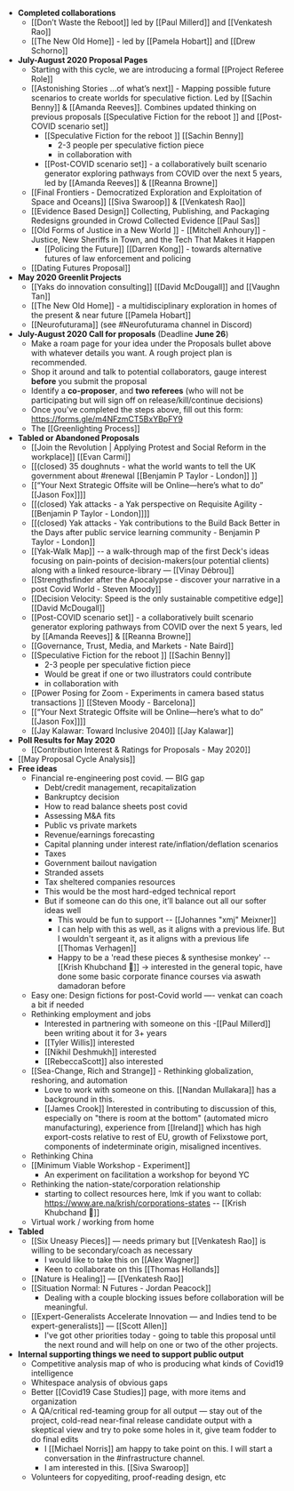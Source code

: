 - **Completed collaborations**
    - [[Don’t Waste the Reboot]] led by [[Paul Millerd]] and [[Venkatesh Rao]]
    - [[The New Old Home]] - led by  [[Pamela Hobart]] and [[Drew Schorno]]
- **July-August 2020 Proposal Pages**
    - Starting with this cycle, we are introducing a formal [[Project Referee Role]]
    - [[Astonishing Stories
...of what’s next]] - Mapping possible future scenarios to create worlds for speculative fiction. Led by [[Sachin Benny]] & [[Amanda Reeves]]. Combines updated thinking on previous proposals [[Speculative Fiction for the reboot ]] and [[Post-COVID scenario set]]
        - [[Speculative Fiction for the reboot ]] [[Sachin Benny]]
            - 2-3 people per speculative fiction piece
            - in collaboration with
        - [[Post-COVID scenario set]] - a collaboratively built scenario generator exploring pathways from COVID over the next 5 years, led by [[Amanda Reeves]] & [[Reanna Browne]]
    - [[Final Frontiers - Democratized Exploration and Exploitation of Space and Oceans]] [[Siva Swaroop]] & [[Venkatesh Rao]] 
    - [[Evidence Based Design]] Collecting, Publishing, and Packaging Redesigns grounded in Crowd Collected Evidence [[Paul Sas]]
    - [[Old Forms of Justice in a New World ]] - [[Mitchell Anhoury]] - Justice, New Sheriffs in Town, and the Tech That Makes it Happen
        - [[Policing the Future]] [[Darren Kong]] - towards alternative futures of law enforcement and policing
    - [[Dating Futures Proposal]]
- **May 2020 Greenlit Projects**
    - [[Yaks do innovation consulting]] [[David McDougall]] and [[Vaughn Tan]] 
    - [[The New Old Home]] - a multidisciplinary exploration in homes of the present & near future  [[Pamela Hobart]]
    - [[Neurofuturama]] (see #Neurofuturama channel in Discord)
- **July-August 2020 Call for proposals** (Deadline **June 26**)
    - Make a roam page for your idea under the Proposals bullet above with whatever details you want. A rough project plan is recommended.
    - Shop it around and talk to potential collaborators, gauge interest **before** you submit the proposal
    - Identify a **co-proposer**, and **two referees** (who will not be participating but will sign off on release/kill/continue decisions)
    - Once you've completed the steps above, fill out this form: https://forms.gle/m4NFzmCT5BxYBpFY9
    - The [[Greenlighting Process]]
- **Tabled or Abandoned Proposals** 
    - [[Join the Revolution | Applying Protest and Social Reform in the workplace]] [[Evan Carmi]]
    - [[(closed) 35 doughnuts - what the world wants to tell the UK government about #renewal [[Benjamin P Taylor - London]] ]]
    - [[“Your Next Strategic Offsite will be Online—here’s what to do” [[Jason Fox]]]]
    - [[(closed) Yak attacks - a Yak perspective on Requisite Agility - [[Benjamin P Taylor - London]]]]
    - [[(closed) Yak attacks - Yak contributions to the Build Back Better in the Days after public service learning community - Benjamin P Taylor - London]]
    - [[Yak-Walk Map]] -- a walk-through map of the first Deck's ideas focusing on pain-points of decision-makers(our potential clients) along with a linked resource-library  — [[Vinay Débrou]] 
    - [[Strengthsfinder after the Apocalypse - discover your narrative in a post Covid World - Steven Moody]]
    - [[Decision Velocity: Speed is the only sustainable competitive edge]] [[David McDougall]]
    - [[Post-COVID scenario set]] - a collaboratively built scenario generator exploring pathways from COVID over the next 5 years, led by [[Amanda Reeves]] & [[Reanna Browne]]
    - [[Governance, Trust, Media, and Markets - Nate Baird]]
    - [[Speculative Fiction for the reboot ]] [[Sachin Benny]]
        - 2-3 people per speculative fiction piece
        - Would be great if one or two illustrators could contribute 
        - in collaboration with
    - [[Power Posing for Zoom - Experiments in camera based status transactions ]] [[Steven Moody - Barcelona]]
    - [[“Your Next Strategic Offsite will be Online—here’s what to do” [[Jason Fox]]]]
    - [[Jay Kalawar: Toward Inclusive 2040]] [[Jay Kalawar]]
- **Poll Results for May 2020**
    - [[Contribution Interest & Ratings for Proposals - May 2020]]
- [[May Proposal Cycle Analysis]]
- **Free ideas**
    - Financial re-engineering post covid. — BIG gap
        - Debt/credit management, recapitalization
        - Bankruptcy decision
        - How to read balance sheets post covid
        - Assessing M&A fits
        - Public vs private markets
        - Revenue/earnings forecasting
        - Capital planning under interest rate/inflation/deflation scenarios
        - Taxes
        - Government bailout navigation
        - Stranded assets
        - Tax sheltered companies resources
        - This would be the most hard-edged technical report
        - But if someone can do this one, it’ll balance out all our softer ideas well
            - This would be fun to support -- [[Johannes "xmj" Meixner]]
            - I can help with this as well, as it aligns with a previous life. But I wouldn't sergeant it, as it aligns with a previous life [[Thomas Verhagen]]
            - Happy to be a 'read these pieces & synthesise monkey' -- [[Krish Khubchand 🎈]] -> interested in the general topic, have done some basic corporate finance courses via aswath damadoran before
    - Easy one: Design fictions for post-Covid world —- venkat can coach a bit if needed 
    - Rethinking employment and jobs
        - Interested in partnering with someone on this -[[Paul Millerd]] been writing about it for 3+ years
        - [[Tyler Willis]] interested
        - [[Nikhil Deshmukh]] interested
        - [[RebeccaScott]] also interested
    - [[Sea-Change, Rich and Strange]] - Rethinking globalization, reshoring, and automation
        - Love to work with someone on this. [[Nandan Mullakara]] has a background in this.
        - [[James Crook]] Interested in contributing to discussion of this, especially on "there is room at the bottom" (automated micro manufacturing), experience from [[Ireland]] which has high export-costs relative to rest of EU, growth of Felixstowe port, components of indeterminate origin, misaligned incentives. 
    - Rethinking China
    - [[Minimum Viable Workshop  - Experiment]]
        - An experiment on facilitation a workshop for beyond YC
    - Rethinking the nation-state/corporation relationship
        - starting to collect resources here, lmk if you want to collab: https://www.are.na/krish/corporations-states -- [[Krish Khubchand 🎈]]
    - Virtual work / working from home
- **Tabled**
    - [[Six Uneasy Pieces]] — needs primary but [[Venkatesh Rao]] is willing to be secondary/coach as necessary
        - I would like to take this on [[Alex Wagner]]
        - Keen to collaborate on this [[Thomas Hollands]]
    - [[Nature is Healing]] — [[Venkatesh Rao]]
    - [[Situation Normal: N Futures - Jordan Peacock]]
        - Dealing with a couple blocking issues before collaboration will be meaningful.
    - [[Expert-Generalists Accelerate Innovation — and Indies tend to be expert-generalists]] — [[Scott Allen]]
        - I've got other priorities today - going to table this proposal until the next round and will help on one or two of the other projects.
- **Internal supporting things we need to support public output**
    - Competitive analysis map of who is producing what kinds of Covid19 intelligence
    - Whitespace analysis of obvious gaps
    - Better [[Covid19 Case Studies]] page, with more items and organization
    - A QA/critical red-teaming group for all output — stay out of the project, cold-read near-final release candidate output with a skeptical view and try to poke some holes in it, give team fodder to do final edits
        - I [[Michael Norris]] am happy to take point on this. I will start a conversation in the #infrastructure channel.  
        - I am interested in this. [[Siva Swaroop]]
    - Volunteers for copyediting, proof-reading design, etc
